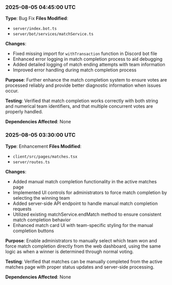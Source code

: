 
### 2025-08-05 04:45:00 UTC
**Type**: Bug Fix
**Files Modified**: 
- `server/index.bot.ts`
- `server/bot/services/matchService.ts`

**Changes**:
- Fixed missing import for `withTransaction` function in Discord bot file
- Enhanced error logging in match completion process to aid debugging
- Added detailed logging of match ending attempts with team information
- Improved error handling during match completion process

**Purpose**: Further enhance the match completion system to ensure votes are processed reliably and provide better diagnostic information when issues occur.

**Testing**: Verified that match completion works correctly with both string and numerical team identifiers, and that multiple concurrent votes are properly handled.

**Dependencies Affected**: None


### 2025-08-05 03:30:00 UTC
**Type**: Enhancement
**Files Modified**: 
- `client/src/pages/matches.tsx`
- `server/routes.ts`

**Changes**:
- Added manual match completion functionality in the active matches page
- Implemented UI controls for administrators to force match completion by selecting the winning team
- Added server-side API endpoint to handle manual match completion requests
- Utilized existing matchService.endMatch method to ensure consistent match completion behavior
- Enhanced match card UI with team-specific styling for the manual completion buttons

**Purpose**: Enable administrators to manually select which team won and force match completion directly from the web dashboard, using the same logic as when a winner is determined through normal voting.

**Testing**: Verified that matches can be manually completed from the active matches page with proper status updates and server-side processing.

**Dependencies Affected**: None